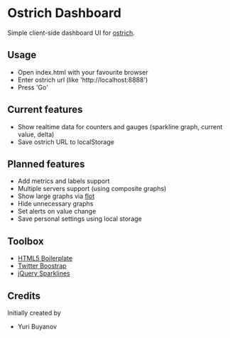 # Ostrich Dashboard

Simple client-side dashboard UI for [ostrich](https://github.com/twitter/ostrich).

## Usage

- Open index.html with your favourite browser
- Enter ostrich url (like 'http://localhost:8888') 
- Press 'Go'

## Current features

- Show realtime data for counters and gauges (sparkline graph, current value, delta)
- Save ostrich URL to localStorage

## Planned features

- Add metrics and labels support
- Multiple servers support (using composite graphs)
- Show large graphs via [flot](http://code.google.com/p/flot/)
- Hide unnecessary graphs
- Set alerts on value change
- Save personal settings using local storage

## Toolbox

- [HTML5 Boilerplate](http://html5boilerplate.com/)
- [Twitter Boostrap](http://twitter.github.com/bootstrap/)
- [jQuery Sparklines](http://omnipotent.net/jquery.sparkline/)

## Credits

Initially created by

- Yuri Buyanov